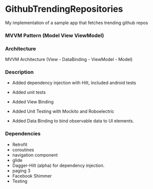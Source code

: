 # GithubTrendingRepositories

My implementation of a sample app that fetches trending github repos

### MVVM Pattern (Model View ViewModel)

### Architecture
MVVM Architecture (View - DataBinding - ViewModel - Model)

### Description

- Added dependency injection with Hilt, included android tests

- Added unit tests 

- Added View Binding

- Added Unit Testing with Mockito and Roboelectric

- Added Data Binding to bind observable data to UI elements.

### Dependencies

- Retrofit
- coroutines
- navigation component
- glide
- Dagger-Hilt (alpha) for dependency injection.
- paging 3
- Facebook Shimmer
- Testing
